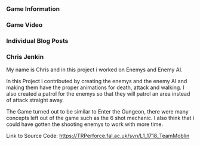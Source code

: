 ### Game Information

### Game Video


### Individual Blog Posts


### Chris Jenkin
My name is Chris and in this project i worked on Enemys and Enemy AI.

In this Project i contributed by creating the enemys and the enemy AI and making them have the proper animations for death, attack and walking. I also created a patrol for the enemys so that they will patrol an area instead of attack straight away. 

The Game turned out to be similar to Enter the Gungeon, there were many concepts left out of the game such as the 6 shot mechanic. I also think that i could have gotten the shooting enemys to work with more time.

Link to Source Code: https://TRPerforce.fal.ac.uk/svn/L1_1718_TeamMoblin 
